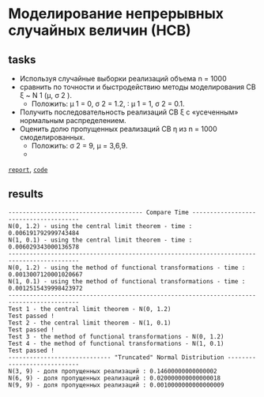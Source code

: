 # Моделирование непрерывных случайных величин (НСВ)
## tasks
- Используя случайные выборки реализаций объема n = 1000
- сравнить по точности и быстродействию методы моделирования CB ξ ~ N 1 (μ, σ 2 ). 
  - Положить: μ 1 = 0, σ 2 = 1.2, ∶ μ 1 = 1, σ 2 = 0.1. 
- Получить последовательность реализаций CB ξ c «усеченным» нормальным распределением. 
- Оценить долю пропущенных реализаций CB η из n = 1000 смоделированных.
  - Положить: σ 2 = 9, μ = 3,6,9.
  - 
[`report`](https://github.com/vetasavitskaya/famcs-simulation-and-statistical-modeling-labs/blob/main/lab-01/%D0%BC%D0%BE%D0%B4%D0%B5%D0%BB%D0%B8%D1%80%D0%BE%D0%B2%D0%B0%D0%BD%D0%B8%D0%B5_%D0%BD%D0%B5%D0%BF%D1%80%D0%B5%D1%80%D1%8B%D0%B2%D0%BD%D1%8B%D1%85_%D1%81%D0%BB%D1%83%D1%87%D0%B0%D0%B9%D0%BD%D1%8B%D1%85_%D0%B2%D0%B5%D0%BB%D0%B8%D1%87%D0%B8%D0%BD.pdf),
[`code`](https://github.com/vetasavitskaya/famcs-simulation-and-statistical-modeling-labs/blob/main/lab-01/lab-01-standard-normal_distribution.py)

## results
```
-------------------------------------- Compare Time --------------------------------------
N(0, 1.2) - using the central limit theorem - time : 0.006191792999743484
N(1, 0.1) - using the central limit theorem - time : 0.006029343000136578
------------------------------------------------------------------------------------------
N(0, 1.2) - using the method of functional transformations - time : 0.0013007120001020667
N(1, 0.1) - using the method of functional transformations - time : 0.0012515439998423972
------------------------------------------------------------------------------------------
Test 1 - the central limit theorem - N(0, 1.2)
Test passed !
Test 2 - the central limit theorem - N(1, 0.1)
Test passed !
Test 3 - the method of functional transformations - N(0, 1.2)
Test 4 - the method of functional transformations - N(1, 0.1)
Test passed !
----------------------------- "Truncated" Normal Distribution ----------------------------
N(3, 9) - доля пропущенных реализаций : 0.14600000000000002
N(6, 9) - доля пропущенных реализаций : 0.020000000000000018
N(9, 9) - доля пропущенных реализаций : 0.0010000000000000009
```
